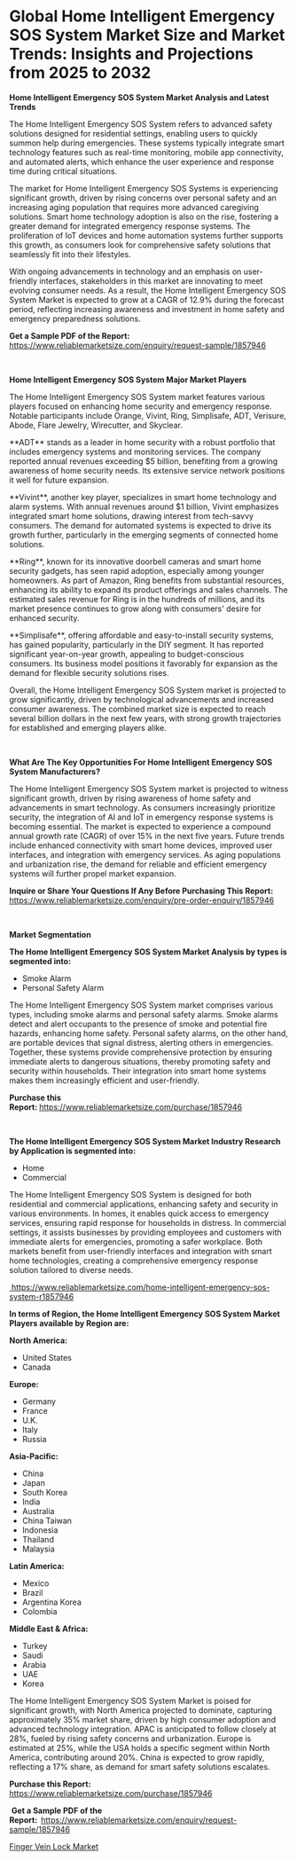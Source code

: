 <p><h1>Global Home Intelligent Emergency SOS System Market Size and Market Trends: Insights and Projections from 2025 to 2032</h1></p><p><strong>Home Intelligent Emergency SOS System Market Analysis and Latest Trends</strong></p>
<p><p>The Home Intelligent Emergency SOS System refers to advanced safety solutions designed for residential settings, enabling users to quickly summon help during emergencies. These systems typically integrate smart technology features such as real-time monitoring, mobile app connectivity, and automated alerts, which enhance the user experience and response time during critical situations.</p><p>The market for Home Intelligent Emergency SOS Systems is experiencing significant growth, driven by rising concerns over personal safety and an increasing aging population that requires more advanced caregiving solutions. Smart home technology adoption is also on the rise, fostering a greater demand for integrated emergency response systems. The proliferation of IoT devices and home automation systems further supports this growth, as consumers look for comprehensive safety solutions that seamlessly fit into their lifestyles. </p><p>With ongoing advancements in technology and an emphasis on user-friendly interfaces, stakeholders in this market are innovating to meet evolving consumer needs. As a result, the Home Intelligent Emergency SOS System Market is expected to grow at a CAGR of 12.9% during the forecast period, reflecting increasing awareness and investment in home safety and emergency preparedness solutions.</p></p>
<p><strong>Get a Sample PDF of the Report:&nbsp;</strong> <a href="https://www.reliablemarketsize.com/enquiry/request-sample/1857946?utm_campaign=2759&utm_medium=2&utm_source=Github&utm_content=ia&utm_term=05042025&utm_id=home-intelligent-emergency-sos-system">https://www.reliablemarketsize.com/enquiry/request-sample/1857946</a></p>
<p>&nbsp;</p>
<p><strong>Home Intelligent Emergency SOS System Major Market Players</strong></p>
<p><p>The Home Intelligent Emergency SOS System market features various players focused on enhancing home security and emergency response. Notable participants include Orange, Vivint, Ring, Simplisafe, ADT, Verisure, Abode, Flare Jewelry, Wirecutter, and Skyclear.</p><p>**ADT** stands as a leader in home security with a robust portfolio that includes emergency systems and monitoring services. The company reported annual revenues exceeding $5 billion, benefiting from a growing awareness of home security needs. Its extensive service network positions it well for future expansion.</p><p>**Vivint**, another key player, specializes in smart home technology and alarm systems. With annual revenues around $1 billion, Vivint emphasizes integrated smart home solutions, drawing interest from tech-savvy consumers. The demand for automated systems is expected to drive its growth further, particularly in the emerging segments of connected home solutions.</p><p>**Ring**, known for its innovative doorbell cameras and smart home security gadgets, has seen rapid adoption, especially among younger homeowners. As part of Amazon, Ring benefits from substantial resources, enhancing its ability to expand its product offerings and sales channels. The estimated sales revenue for Ring is in the hundreds of millions, and its market presence continues to grow along with consumers' desire for enhanced security.</p><p>**Simplisafe**, offering affordable and easy-to-install security systems, has gained popularity, particularly in the DIY segment. It has reported significant year-on-year growth, appealing to budget-conscious consumers. Its business model positions it favorably for expansion as the demand for flexible security solutions rises.</p><p>Overall, the Home Intelligent Emergency SOS System market is projected to grow significantly, driven by technological advancements and increased consumer awareness. The combined market size is expected to reach several billion dollars in the next few years, with strong growth trajectories for established and emerging players alike.</p></p>
<p>&nbsp;</p>
<p><strong>What Are The Key Opportunities For Home Intelligent Emergency SOS System Manufacturers?</strong></p>
<p><p>The Home Intelligent Emergency SOS System market is projected to witness significant growth, driven by rising awareness of home safety and advancements in smart technology. As consumers increasingly prioritize security, the integration of AI and IoT in emergency response systems is becoming essential. The market is expected to experience a compound annual growth rate (CAGR) of over 15% in the next five years. Future trends include enhanced connectivity with smart home devices, improved user interfaces, and integration with emergency services. As aging populations and urbanization rise, the demand for reliable and efficient emergency systems will further propel market expansion.</p></p>
<p><strong>Inquire or Share Your Questions If Any Before Purchasing This Report:</strong> <a href="https://www.reliablemarketsize.com/enquiry/pre-order-enquiry/1857946?utm_campaign=2759&utm_medium=2&utm_source=Github&utm_content=ia&utm_term=05042025&utm_id=home-intelligent-emergency-sos-system">https://www.reliablemarketsize.com/enquiry/pre-order-enquiry/1857946</a></p>
<p>&nbsp;</p>
<p><strong>Market Segmentation</strong></p>
<p><strong>The Home Intelligent Emergency SOS System Market Analysis by types is segmented into:</strong></p>
<p><ul><li>Smoke Alarm</li><li>Personal Safety Alarm</li></ul></p>
<p><p>The Home Intelligent Emergency SOS System market comprises various types, including smoke alarms and personal safety alarms. Smoke alarms detect and alert occupants to the presence of smoke and potential fire hazards, enhancing home safety. Personal safety alarms, on the other hand, are portable devices that signal distress, alerting others in emergencies. Together, these systems provide comprehensive protection by ensuring immediate alerts to dangerous situations, thereby promoting safety and security within households. Their integration into smart home systems makes them increasingly efficient and user-friendly.</p></p>
<p><strong>Purchase this Report:&nbsp;</strong><a href="https://www.reliablemarketsize.com/purchase/1857946?utm_campaign=2759&utm_medium=2&utm_source=Github&utm_content=ia&utm_term=05042025&utm_id=home-intelligent-emergency-sos-system">https://www.reliablemarketsize.com/purchase/1857946</a></p>
<p>&nbsp;</p>
<p><strong>The Home Intelligent Emergency SOS System Market Industry Research by Application is segmented into:</strong></p>
<p><ul><li>Home</li><li>Commercial</li></ul></p>
<p><p>The Home Intelligent Emergency SOS System is designed for both residential and commercial applications, enhancing safety and security in various environments. In homes, it enables quick access to emergency services, ensuring rapid response for households in distress. In commercial settings, it assists businesses by providing employees and customers with immediate alerts for emergencies, promoting a safer workplace. Both markets benefit from user-friendly interfaces and integration with smart home technologies, creating a comprehensive emergency response solution tailored to diverse needs.</p></p>
<p><a href="https://www.reliablemarketsize.com/home-intelligent-emergency-sos-system-r1857946?utm_campaign=2759&utm_medium=2&utm_source=Github&utm_content=ia&utm_term=05042025&utm_id=home-intelligent-emergency-sos-system">&nbsp;https://www.reliablemarketsize.com/home-intelligent-emergency-sos-system-r1857946</a></p>
<p><strong>In terms of Region, the Home Intelligent Emergency SOS System Market Players available by Region are:</strong></p>
<p>
    <p> <strong> North America: </strong>
        <ul>
            <li>United States</li>
            <li>Canada</li>
        </ul>
        </p> 
    <p> <strong> Europe: </strong>
        <ul>
            <li>Germany</li>
            <li>France</li>
            <li>U.K.</li>
            <li>Italy</li>
            <li>Russia</li>
        </ul>
        </p> 
    <p> <strong> Asia-Pacific: </strong>
        <ul>
            <li>China</li>
            <li>Japan</li>
            <li>South Korea</li>
            <li>India</li>
            <li>Australia</li>
            <li>China Taiwan</li>
            <li>Indonesia</li>
            <li>Thailand</li>
            <li>Malaysia</li>
        </ul>
        </p> 
    <p> <strong> Latin America: </strong>
        <ul>
            <li>Mexico</li>
            <li>Brazil</li>
            <li>Argentina Korea</li>
            <li>Colombia</li>
        </ul>
        </p> 
    <p> <strong> Middle East & Africa: </strong>
        <ul>
            <li>Turkey</li>
            <li>Saudi</li>
            <li>Arabia</li>
            <li>UAE</li>
            <li>Korea</li>
        </ul>
    </p>
    </p>
<p><p>The Home Intelligent Emergency SOS System Market is poised for significant growth, with North America projected to dominate, capturing approximately 35% market share, driven by high consumer adoption and advanced technology integration. APAC is anticipated to follow closely at 28%, fueled by rising safety concerns and urbanization. Europe is estimated at 25%, while the USA holds a specific segment within North America, contributing around 20%. China is expected to grow rapidly, reflecting a 17% share, as demand for smart safety solutions escalates.</p></p>
<p><strong>Purchase this Report: </strong><a href="https://www.reliablemarketsize.com/purchase/1857946?utm_campaign=2759&utm_medium=2&utm_source=Github&utm_content=ia&utm_term=05042025&utm_id=home-intelligent-emergency-sos-system">https://www.reliablemarketsize.com/purchase/1857946</a></p>
<p>&nbsp;<strong>Get a Sample PDF of the Report:&nbsp;&nbsp;</strong><a href="https://www.reliablemarketsize.com/enquiry/request-sample/1857946?utm_campaign=2759&utm_medium=2&utm_source=Github&utm_content=ia&utm_term=05042025&utm_id=home-intelligent-emergency-sos-system">https://www.reliablemarketsize.com/enquiry/request-sample/1857946</a></p>
<p><strong></strong></p>
<p><p><a href="https://github.com/genayziben/Market-Research-Report-List-1/blob/main/finger-vein-lock-market.md?utm_campaign=2759&utm_medium=2&utm_source=Github&utm_content=ia&utm_term=05042025&utm_id=home-intelligent-emergency-sos-system">Finger Vein Lock Market</a></p></p>